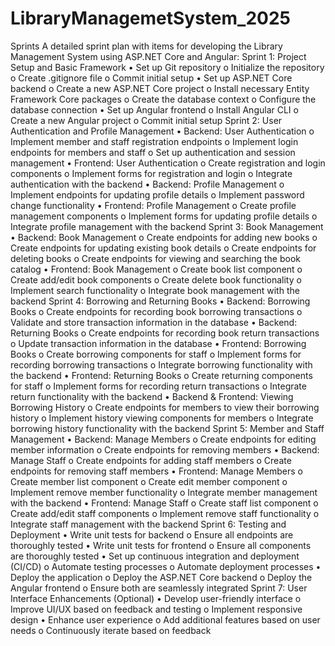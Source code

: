 ﻿# LibraryManagemetSystem_2025

Sprints
A detailed sprint plan with items for developing the Library Management System using ASP.NET Core and Angular:
Sprint 1: Project Setup and Basic Framework
•	Set up Git repository
o	Initialize the repository
o	Create .gitignore file
o	Commit initial setup
•	Set up ASP.NET Core backend
o	Create a new ASP.NET Core project
o	Install necessary Entity Framework Core packages
o	Create the database context
o	Configure the database connection
•	Set up Angular frontend
o	Install Angular CLI
o	Create a new Angular project
o	Commit initial setup
Sprint 2: User Authentication and Profile Management
•	Backend: User Authentication
o	Implement member and staff registration endpoints
o	Implement login endpoints for members and staff
o	Set up authentication and session management
•	Frontend: User Authentication
o	Create registration and login components
o	Implement forms for registration and login
o	Integrate authentication with the backend
•	Backend: Profile Management
o	Implement endpoints for updating profile details
o	Implement password change functionality
•	Frontend: Profile Management
o	Create profile management components
o	Implement forms for updating profile details
o	Integrate profile management with the backend
Sprint 3: Book Management
•	Backend: Book Management
o	Create endpoints for adding new books
o	Create endpoints for updating existing book details
o	Create endpoints for deleting books
o	Create endpoints for viewing and searching the book catalog
•	Frontend: Book Management
o	Create book list component
o	Create add/edit book components
o	Create delete book functionality
o	Implement search functionality
o	Integrate book management with the backend
Sprint 4: Borrowing and Returning Books
•	Backend: Borrowing Books
o	Create endpoints for recording book borrowing transactions
o	Validate and store transaction information in the database
•	Backend: Returning Books
o	Create endpoints for recording book return transactions
o	Update transaction information in the database
•	Frontend: Borrowing Books
o	Create borrowing components for staff
o	Implement forms for recording borrowing transactions
o	Integrate borrowing functionality with the backend
•	Frontend: Returning Books
o	Create returning components for staff
o	Implement forms for recording return transactions
o	Integrate return functionality with the backend
•	Backend & Frontend: Viewing Borrowing History
o	Create endpoints for members to view their borrowing history
o	Implement history viewing components for members
o	Integrate borrowing history functionality with the backend
Sprint 5: Member and Staff Management
•	Backend: Manage Members
o	Create endpoints for editing member information
o	Create endpoints for removing members
•	Backend: Manage Staff
o	Create endpoints for adding staff members
o	Create endpoints for removing staff members
•	Frontend: Manage Members
o	Create member list component
o	Create edit member component
o	Implement remove member functionality
o	Integrate member management with the backend
•	Frontend: Manage Staff
o	Create staff list component
o	Create add/edit staff components
o	Implement remove staff functionality
o	Integrate staff management with the backend
Sprint 6: Testing and Deployment
•	Write unit tests for backend
o	Ensure all endpoints are thoroughly tested
•	Write unit tests for frontend
o	Ensure all components are thoroughly tested
•	Set up continuous integration and deployment (CI/CD)
o	Automate testing processes
o	Automate deployment processes
•	Deploy the application
o	Deploy the ASP.NET Core backend
o	Deploy the Angular frontend
o	Ensure both are seamlessly integrated
Sprint 7: User Interface Enhancements (Optional)
•	Develop user-friendly interface
o	Improve UI/UX based on feedback and testing
o	Implement responsive design
•	Enhance user experience
o	Add additional features based on user needs
o	Continuously iterate based on feedback
